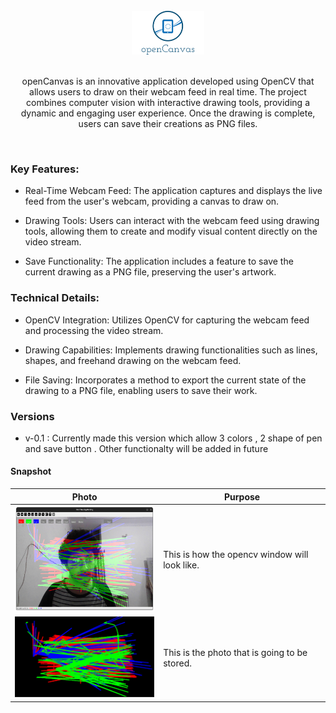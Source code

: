 <div align = "center">
<br>
<img src = "assets/logo.png"  width = 115.5px  height = 70px>
<br>

<br>
<p> 
openCanvas is an innovative application developed using OpenCV that allows 
users to draw on their webcam feed in real time.
The project combines computer vision with interactive drawing tools, providing a dynamic and engaging user experience.
Once the drawing is complete, users can save their creations as PNG files.
</p></div><br>


### Key Features:

- Real-Time Webcam Feed: The application captures and displays the live feed from the user's webcam, providing a canvas to draw on.

- Drawing Tools: Users can interact with the webcam feed using drawing tools, allowing them to create and modify visual content directly on the video stream.

- Save Functionality: The application includes a feature to save the current drawing as a PNG file, preserving the user's artwork.

### Technical Details:

- OpenCV Integration: Utilizes OpenCV for capturing the webcam feed and processing the video stream.

- Drawing Capabilities: Implements drawing functionalities such as lines, shapes, and freehand drawing on the webcam feed.

- File Saving: Incorporates a method to export the current state of the drawing to a PNG file, enabling users to save their work.

### Versions

- v-0.1 : Currently made this version which allow 3 colors , 2 shape of pen and save button . Other functionalty will be added in future  

#### Snapshot

Photo  | Purpose
------------- | -------------
<img src = "assets/test1.png"  width = 261.6px  height = 169px>  | This is how the opencv window will look like.
<img src = "assets/photo.png"  width = 227.75px  height = 129.25px>| This is the photo that is going to be stored.



